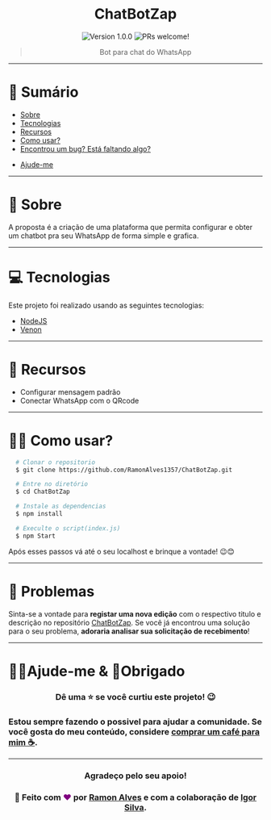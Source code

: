 <h1 align="center">ChatBotZap</h1>

<p align="center">
  <img src="https://img.shields.io/badge/version-1.0.0-blue.svg?cacheSeconds=2592000" alt="Version 1.0.0"/>

  <img src="https://img.shields.io/static/v1?label=PRs&message=welcome&color=7159c1&labelColor=000000" alt="PRs welcome!"/>
  
  
  <!-- <a href="https://github.com/RamonAlves1357/ChatBotZap/blob/master/LICENSE">
    <img alt="License: MIT" src="https://img.shields.io/badge/License-MIT-yellow.svg" target="_blank"/>
  </a>
</p> -->

><p align="center">Bot para chat do WhatsApp</p>

---
# 📌 Sumário
* [Sobre](#Sobre)
* [Tecnologias](#Tecnologias)
* [Recursos](#Recursos)
* [Como usar?](#Como_usar)
* [Encontrou um bug? Está faltando algo?](#bug_issues)
<!-- * [Licença](#Licença) -->
* [Ajude-me](#ajudeme)

---
<a id="Sobre"></a>
# 📖 Sobre
<p>
 A proposta é a criação de uma plataforma que permita configurar e obter um chatbot pra seu WhatsApp de forma simple e grafica.
</p>

---
<a id="Tecnologias"></a>
# 💻 Tecnologias
Este projeto foi realizado usando as seguintes tecnologias:

* [NodeJS](https://www.python.org/)
* [Venon](https://github.com/orkestral/venom)

---
<a id="Recursos"></a>
# 🚀 Recursos
* Configurar mensagem padrão
* Conectar WhatsApp com o QRcode

---
<a id="Como_usar"></a>
# 👷‍♂️ Como usar?

``` sh
  # Clonar o repositorio
  $ git clone https://github.com/RamonAlves1357/ChatBotZap.git

  # Entre no diretório
  $ cd ChatBotZap

  # Instale as dependencias
  $ npm install

  # Execulte o script(index.js)
  $ npm Start
```

Após esses passos vá até o seu localhost e brinque a vontade! 😉😊

---
<a id="bug_issues"></a>
# 🔧 Problemas
Sinta-se a vontade para **registar uma nova edição** com o respectivo titulo e descrição no repositório [ChatBotZap](https://github.com/RamonAlves1357/ChatBotZap/issues). Se você já encontrou uma solução para o seu problema, **adoraria analisar sua solicitação de recebimento**!

---
<a id="ajudeme"></a>
# 💁‍♂️Ajude-me & 🤙Obrigado
<h3 align="center"> Dê uma ⭐️ se você curtiu este projeto! 😉 </h3>

### Estou sempre fazendo o possivel para ajudar a comunidade. Se você gosta do meu conteúdo, considere [comprar um café para mim ☕](https://www.buymeacoffee.com/RamonAlves).

---
<h3 align="center"> Agradeço pelo seu apoio! </h3>

### <h3 align="center"> 🚀 Feito com <strong style="color:purple">❤</strong>  por [Ramon Alves](https://github.com/RamonAlves1357) e com a colaboração de [Igor Silva](https://github.com/igorsilva3).<h3>